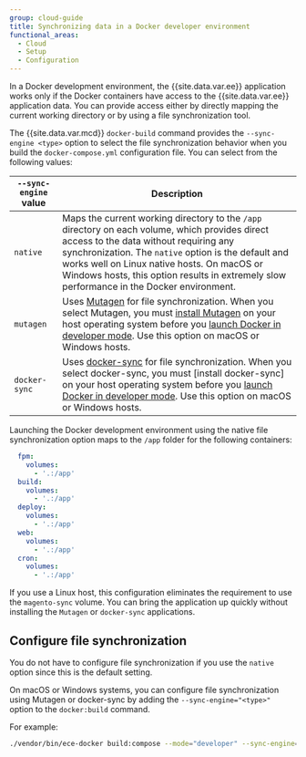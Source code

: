```yaml
---
group: cloud-guide
title: Synchronizing data in a Docker developer environment
functional_areas:
  - Cloud
  - Setup
  - Configuration
---
```


In a Docker development environment, the {{site.data.var.ee}} application works only if the Docker containers have access to the {{site.data.var.ee}} application data. You can provide access either by directly mapping the current working directory or by using a file synchronization tool.

The {{site.data.var.mcd}}  `docker-build` command provides the `--sync-engine <type>` option to select the file synchronization behavior when you build the `docker-compose.yml` configuration file. You can select from the following values:

`--sync-engine` value | Description
--------------------- | ------------
`native` | Maps the current working directory to the `/app` directory on each volume, which provides direct access to the data without requiring any synchronization. The `native` option is the default and works well on Linux native hosts. On macOS or Windows hosts, this option results in extremely slow performance in the Docker environment.
`mutagen` | Uses [Mutagen] for file synchronization. When you select Mutagen, you must [install Mutagen] on your host operating system before you [launch Docker in developer mode]. Use this option on macOS or Windows hosts.
`docker-sync` | Uses [docker-sync] for file synchronization. When you select docker-sync, you must [install docker-sync] on your host operating system before you [launch Docker in developer mode]. Use this option on macOS or Windows hosts.

Launching the Docker development environment using the native file synchronization option maps to the `/app` folder for the following containers:

```yaml
  fpm:
    volumes:
      - '.:/app'
  build:
    volumes:
      - '.:/app'
  deploy:
    volumes:
      - '.:/app'
  web:
    volumes:
      - '.:/app'
  cron:
    volumes:
      - '.:/app'
```

If you use a Linux host, this configuration eliminates the requirement to use the `magento-sync` volume. You can bring the application up quickly without installing the `Mutagen` or `docker-sync` applications.

## Configure file synchronization

You do not have to configure file synchronization if you use the `native` option since this is the default setting.

On macOS or Windows systems, you can configure file synchronization using Mutagen or docker-sync by adding the `--sync-engine="<type>"` option to the `docker:build` command.

For example:

```bash
./vendor/bin/ece-docker build:compose --mode="developer" --sync-engine="mutagen"
```

[Mutagen]: https://mutagen.io/
[install Mutagen]: https://mutagen.io/documentation/introduction/installation
[docker-sync]: https://docker-sync.readthedocs.io/en/latest/#
[dsync-install]: https://docker-sync.readthedocs.io/en/latest/getting-started/installation.html
[launch Docker in developer mode]: {{site.baseurl}}/cloud/docker/docker-mode-developer.html

